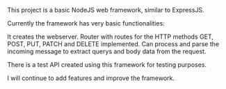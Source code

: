 This project is a basic NodeJS web framework, similar to ExpressJS.

Currently the framework has very basic functionalities:

It creates the webserver.
Router with routes for the HTTP methods GET, POST, PUT, PATCH and DELETE implemented.
Can process and parse the incoming message to extract querys and body data from the request.

There is a test API created using this framework for testing purposes.

I will continue to add features and improve the framework.
